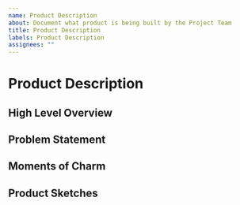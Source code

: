 ```yaml
---
name: Product Description
about: Document what product is being built by the Project Team
title: Product Description
labels: Product Description
assignees: ""
---
```


# Product Description

## High Level Overview

<!--

Add a brief summary of the product that your team is building. Not more than 50 words.

-->

## Problem Statement

<!-- 

What problem is your product solving? Why is it important to solve this problem?

-->


## Moments of Charm

<!-- 

What are you going to add to your product that will make it stand out? What are the moments of charm that will make your product memorable?

-->

## Product Sketches

<!--

Add the initial product designs that the team creates. Include a sketch for each web page or web app interaction.

Sketches can be done either with a pencil and take a picture of your designs and upload them, or through a tool like figma or tldraw.

The sketches don't need to be high fidelity or final, but should give the reader a good understanding of the scope of your project.

-->

